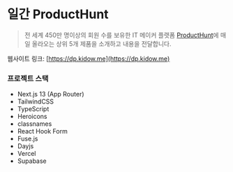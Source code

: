 # 일간 ProductHunt

> 전 세계 450만 명이상의 회원 수를 보유한 IT 메이커 플랫폼 [ProductHunt](https://producthunt.com)에 매일 올라오는 상위 5개 제품을 소개하고 내용을 전달합니다.

웹사이트 링크: [https://dp.kidow.me](https://dp.kidow.me)

### 프로젝트 스택

- Next.js 13 (App Router)
- TailwindCSS
- TypeScript
- Heroicons
- classnames
- React Hook Form
- Fuse.js
- Dayjs
- Vercel
- Supabase
